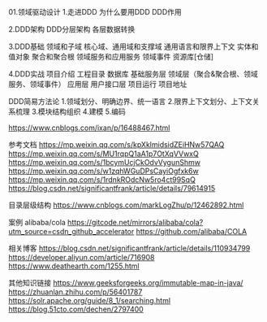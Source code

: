 01.领域驱动设计
1.走进DDD
为什么要用DDD
DDD作用

2.DDD架构
DDD分层架构
各层数据转换

3.DDD基础
领域和子域
核心域、通用域和支撑域
通用语言和限界上下文
实体和值对象
聚合和聚合根
领域服务和应用服务
领域事件
资源库[仓储]

4.DDD实战
项目介绍
工程目录
数据库
基础服务层
领域层（聚合&聚合根、领域服务、领域事件）
应用层
用户接口层
项目运行
项目地址

DDD简易方法论
1.领域划分、明确边界、统一语言
2.限界上下文划分、上下文关系梳理
3.模块结构组织
4.建模
5.编码

<https://www.cnblogs.com/ixan/p/16488467.html>

参考文档
<https://mp.weixin.qq.com/s/kpXklmidsidZEiHNw57QAQ>
<https://mp.weixin.qq.com/s/MU1rqpQ1aA1p7OtXqVVwxQ>
<https://mp.weixin.qq.com/s/1bcymUcjCkOdvVygunShmw>
<https://mp.weixin.qq.com/s/w1zqhWGuDPsCayiOgfxk6w>
<https://mp.weixin.qq.com/s/1rdnkROdcNw5ro4ct99SqQ>
<https://blog.csdn.net/significantfrank/article/details/79614915>

目录层级结构
<https://www.cnblogs.com/markLogZhu/p/12462892.html>

案例
alibaba/cola
<https://gitcode.net/mirrors/alibaba/cola?utm_source=csdn_github_accelerator>
<https://github.com/alibaba/COLA>

相关博客
<https://blog.csdn.net/significantfrank/article/details/110934799>
<https://developer.aliyun.com/article/716908>
<https://www.deathearth.com/1255.html>

其他知识链接
<https://www.geeksforgeeks.org/immutable-map-in-java/>
<https://zhuanlan.zhihu.com/p/56401787>
<https://solr.apache.org/guide/8_1/searching.html>
<https://blog.51cto.com/dechen/2797400>